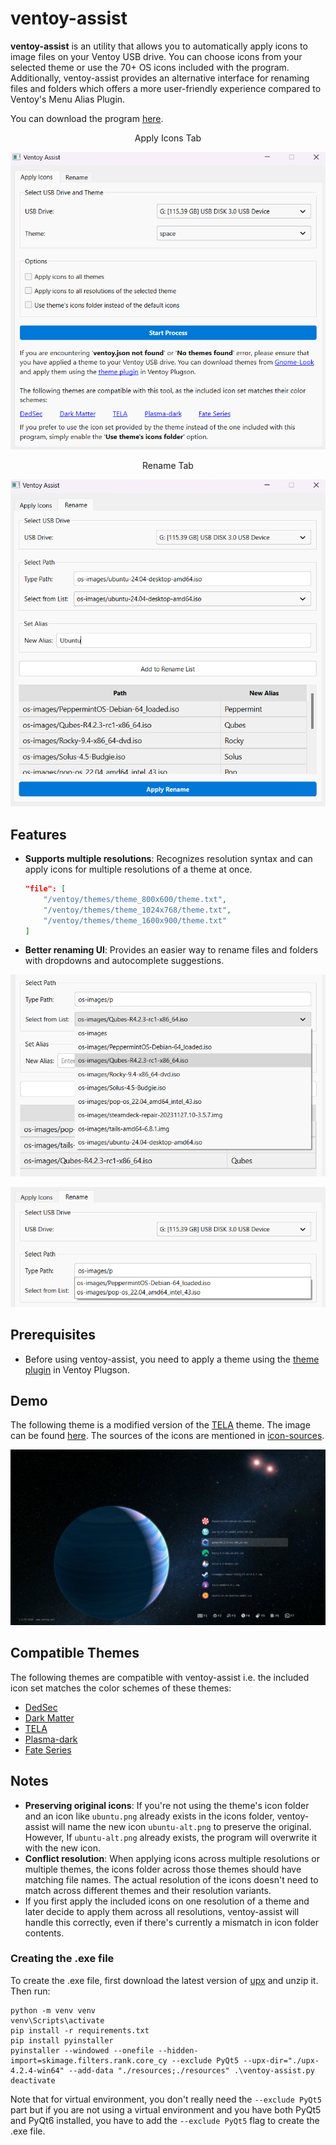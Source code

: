 # ventoy-assist

**ventoy-assist** is an utility that allows you to automatically apply icons to image files on your Ventoy USB drive. You can choose icons from your selected theme or use the 70+ OS icons included with the program. Additionally, ventoy-assist provides an alternative interface for renaming files and folders which offers a more user-friendly experience compared to Ventoy's Menu Alias Plugin.

You can download the program [here](https://github.com/LunarEclipseCode/ventoy-assist/releases).

<div align="center">
Apply Icons Tab
</div>

![apply-icons.png](images/apply-icons.png)

<div align="center">
Rename Tab
</div>

![rename.png](images/rename.png)

## Features

- **Supports multiple resolutions**: Recognizes resolution syntax and can apply icons for multiple resolutions of a theme at once. 
  
  ```json
  "file": [
      "/ventoy/themes/theme_800x600/theme.txt",
      "/ventoy/themes/theme_1024x768/theme.txt",
      "/ventoy/themes/theme_1600x900/theme.txt"
  ]
  ```

- **Better renaming UI**: Provides an easier way to rename files and folders with dropdowns and autocomplete suggestions.

![rename-dropdown-crop.png](images/rename-dropdown-crop.png)

![rename-autocomplete-crop.png](images/rename-autocomplete-crop.png)

## Prerequisites

- Before using ventoy-assist, you need to apply a theme using the [theme plugin](https://www.ventoy.net/en/plugin_theme.html) in Ventoy Plugson. 

## Demo

The following theme is a modified version of the [TELA](https://www.gnome-look.org/p/1307852) theme. The image can be found [here](https://unsplash.com/photos/an-artists-rendering-of-a-planet-with-a-star-in-the-background-ToqSfkX4AW4). The sources of the icons are mentioned in [icon-sources](https://github.com/LunarEclipseCode/ventoy-assist/blob/main/icon-sources.txt).

![apply-icons-demo.jpg](images/apply-icons-demo.jpg)

## Compatible Themes

The following themes are compatible with ventoy-assist i.e. the included icon set matches the color schemes of these themes:

- [DedSec](https://www.gnome-look.org/p/1569525)
- [Dark Matter](https://www.gnome-look.org/p/1603282)
- [TELA](https://www.gnome-look.org/p/1307852)
- [Plasma-dark](https://www.gnome-look.org/p/1195799)
- [Fate Series](https://www.gnome-look.org/p/1850334)

## Notes

- **Preserving original icons**: If you're not using the theme's icon folder and an icon like `ubuntu.png` already exists in the icons folder, ventoy-assist will name the new icon `ubuntu-alt.png` to preserve the original. However, If `ubuntu-alt.png` already exists, the program will overwrite it with the new icon.
- **Conflict resolution**: When applying icons across multiple resolutions or multiple themes, the icons folder across those themes should have matching file names. The actual resolution of the icons doesn't need to match across different themes and their resolution variants.
- If you first apply the included icons on one resolution of a theme and later decide to apply them across all resolutions, ventoy-assist will handle this correctly, even if there's currently a mismatch in icon folder contents.

### Creating the .exe file

To create the .exe file, first download the latest version of [upx](https://github.com/upx/upx) and unzip it. Then run:

```
python -m venv venv
venv\Scripts\activate
pip install -r requirements.txt
pip install pyinstaller
pyinstaller --windowed --onefile --hidden-import=skimage.filters.rank.core_cy --exclude PyQt5 --upx-dir="./upx-4.2.4-win64" --add-data "./resources;./resources" .\ventoy-assist.py
deactivate
```

Note that for virtual environment, you don't really need the `--exclude PyQt5` part but if you are not using a virtual environment and you have both PyQt5 and PyQt6 installed, you have to add the `--exclude PyQt5` flag to create the .exe file.